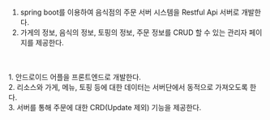 <Back-End><br>
1. spring boot를 이용하여 음식점의 주문 서버 시스템을 Restful Api 서버로 개발한다.<br>
2. 가게의 정보, 음식의 정보, 토핑의 정보, 주문 정보를 CRUD 할 수 있는 관리자 페이지를 제공한다.<br>
<br>
<Front-End><br>
1. 안드로이드 어플을 프론트엔드로 개발한다.<br>
2. 리소스와 가게, 메뉴, 토핑 등에 대한 데이터는 서버단에서 동적으로 가져오도록 한다.<br>
3. 서버를 통해 주문에 대한 CRD(Update 제외) 기능을 제공한다.
